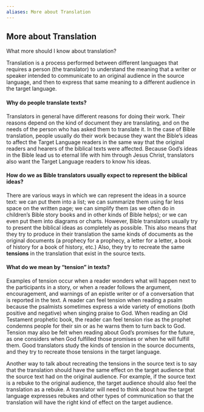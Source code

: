 ```yaml
---
aliases: More about Translation
---
```


## More about Translation

What more should I know about translation?

Translation is a process performed between different languages that requires a person (the translator) to understand the meaning that a writer or speaker intended to communicate to an original audience in the source language, and then to express that same meaning to a different audience in the target language.

#### Why do people translate texts?

Translators in general have different reasons for doing their work. Their reasons depend on the kind of document they are translating, and on the needs of the person who has asked them to translate it. In the case of Bible translation, people usually do their work because they want the Bible’s ideas to affect the Target Language readers in the same way that the original readers and hearers of the biblical texts were affected. Because God’s ideas in the Bible lead us to eternal life with him through Jesus Christ, translators also want the Target Language readers to know his ideas.

#### How do we as Bible translators usually expect to represent the biblical ideas?

There are various ways in which we can represent the ideas in a source text: we can put them into a list; we can summarize them using far less space on the written page; we can simplify them (as we often do in children’s Bible story books and in other kinds of Bible helps); or we can even put them into diagrams or charts. However, Bible translators usually try to present the biblical ideas as completely as possible. This also means that they try to produce in their translation the same kinds of documents as the original documents (a prophecy for a prophecy, a letter for a letter, a book of history for a book of history, etc.) Also, they try to recreate the same **tensions** in the translation that exist in the source texts.

#### What do we mean by “tension” in texts?

Examples of tension occur when a reader wonders what will happen next to the participants in a story, or when a reader follows the argument, encouragement, and warnings of an epistle writer or of a conversation that is reported in the text. A reader can feel tension when reading a psalm because the psalmists sometimes express a wide variety of emotions (both positive and negative) when singing praise to God. When reading an Old Testament prophetic book, the reader can feel tension rise as the prophet condemns people for their sin or as he warns them to turn back to God. Tension may also be felt when reading about God’s promises for the future, as one considers when God fulfilled those promises or when he will fulfill them. Good translators study the kinds of tension in the source documents, and they try to recreate those tensions in the target language.

Another way to talk about recreating the tensions in the source text is to say that the translation should have the same effect on the target audience that the source text had on the original audience. For example, if the source text is a rebuke to the original audience, the target audience should also feel the translation as a rebuke. A translator will need to think about how the target language expresses rebukes and other types of communication so that the translation will have the right kind of effect on the target audience.
